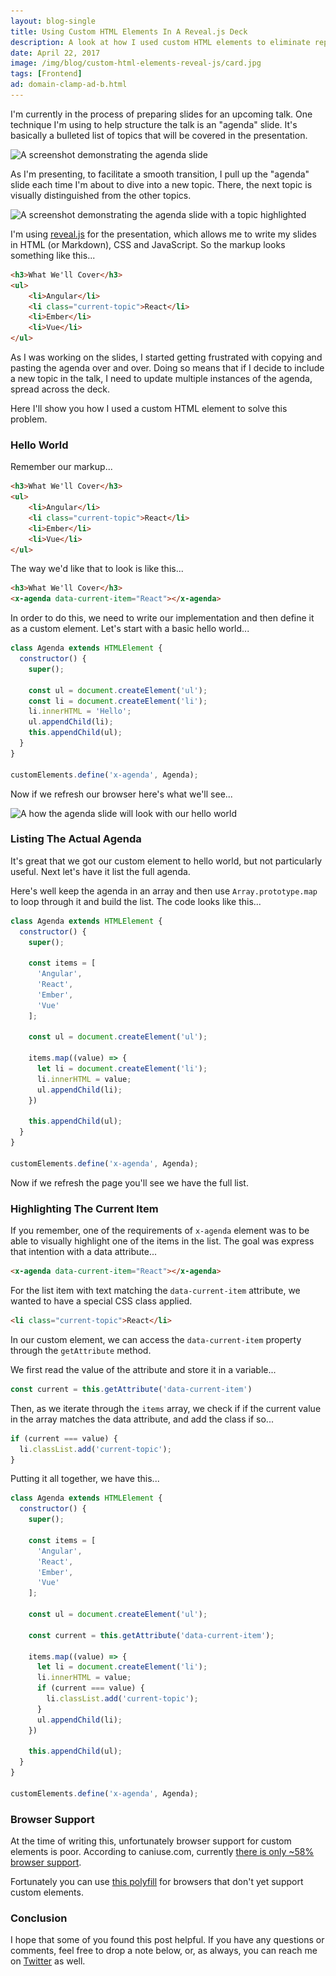 ```yaml
---
layout: blog-single
title: Using Custom HTML Elements In A Reveal.js Deck
description: A look at how I used custom HTML elements to eliminate repetition in a reveal.js deck
date: April 22, 2017
image: /img/blog/custom-html-elements-reveal-js/card.jpg
tags: [Frontend]
ad: domain-clamp-ad-b.html
---
```


I'm currently in the process of preparing slides for an upcoming talk. One technique I'm using to help structure the talk is an "agenda" slide. It's basically a bulleted list of topics that will be covered in the presentation. 

<img
  class="rounded shadow"
  src="/img/blog/custom-html-elements-reveal-js/agenda-slide-initial@1x.jpg"
  srcset="/img/blog/custom-html-elements-reveal-js/agenda-slide-initial@1x.jpg 1x, /img/blog/custom-html-elements-reveal-js/agenda-slide-initial@2x.jpg 2x"
  alt="A screenshot demonstrating the agenda slide">

As I'm presenting, to facilitate a smooth transition, I pull up the "agenda" slide each time I'm about to dive into a new topic. There, the next topic is visually distinguished from the other topics.

<img
  class="rounded shadow"
  src="/img/blog/custom-html-elements-reveal-js/agenda-slide-highlighted@1x.jpg"
  srcset="/img/blog/custom-html-elements-reveal-js/agenda-slide-highlighted@1x.jpg 1x, /img/blog/custom-html-elements-reveal-js/agenda-slide-highlighted@2x.jpg 2x"
  alt="A screenshot demonstrating the agenda slide with a topic highlighted">

I'm using [reveal.js](http://lab.hakim.se/reveal-js/#/) for the presentation, which allows me to write my slides in HTML (or Markdown), CSS and JavaScript. So the markup looks something like this...

```html
<h3>What We'll Cover</h3>
<ul>
    <li>Angular</li>
    <li class="current-topic">React</li>
    <li>Ember</li>
    <li>Vue</li>
</ul>
```

As I was working on the slides, I started getting frustrated with copying and pasting the agenda over and over. Doing so means that if I decide to include a new topic in the talk, I need to update multiple instances of the agenda, spread across the deck. 

Here I'll show you how I used a custom HTML element to solve this problem.

<!-- excerpt_separator -->

### Hello World

 Remember our markup...
 
```html
<h3>What We'll Cover</h3>
<ul>
    <li>Angular</li>
    <li class="current-topic">React</li>
    <li>Ember</li>
    <li>Vue</li>
</ul>
```

The way we'd like that to look is like this...

```html
<h3>What We'll Cover</h3>
<x-agenda data-current-item="React"></x-agenda>
```

In order to do this, we need to write our implementation and then define it as a custom element. Let's start with a basic hello world...

```js
class Agenda extends HTMLElement {
  constructor() {
    super();

    const ul = document.createElement('ul');
    const li = document.createElement('li');
    li.innerHTML = 'Hello';
    ul.appendChild(li);
    this.appendChild(ul);
  }
}

customElements.define('x-agenda', Agenda);
```

Now if we refresh our browser here's what we'll see...

<img
  class="rounded shadow"
  src="/img/blog/custom-html-elements-reveal-js/agenda-slide-hello-world@1x.jpg"
  srcset="/img/blog/custom-html-elements-reveal-js/agenda-slide-hello-world@1x.jpg 1x, /img/blog/custom-html-elements-reveal-js/agenda-slide-hello-world@2x.jpg 2x"
  alt="A how the agenda slide will look with our hello world">

### Listing The Actual Agenda

It's great that we got our custom element to hello world, but not particularly useful. Next let's have it list the full agenda. 

Here's well keep the agenda in an array and then use `Array.prototype.map` to loop through it and build the list. The code looks like this...

```js
class Agenda extends HTMLElement {
  constructor() {
    super();

    const items = [
      'Angular',
      'React',
      'Ember',
      'Vue'
    ];

    const ul = document.createElement('ul');

    items.map((value) => {
      let li = document.createElement('li');
      li.innerHTML = value;
      ul.appendChild(li);
    })

    this.appendChild(ul);
  }
}

customElements.define('x-agenda', Agenda);
```

Now if we refresh the page you'll see we have the full list.

### Highlighting The Current Item

If you remember, one of the requirements of `x-agenda` element was to be able to visually highlight one of the items in the list. The goal was express that intention with a data attribute...

```html
<x-agenda data-current-item="React"></x-agenda>
```

For the list item with text matching the `data-current-item` attribute, we wanted to have a special CSS class applied.

```html
<li class="current-topic">React</li>
```

In our custom element, we can access the `data-current-item` property through the `getAttribute` method.

We first read the value of the attribute and store it in a variable...

```js
const current = this.getAttribute('data-current-item')
```

Then, as we iterate through the `items` array, we check if if the current value in the array matches the data attribute, and add the class if so...

```js
if (current === value) {
  li.classList.add('current-topic');
}
```

Putting it all together, we have this...

```js
class Agenda extends HTMLElement {
  constructor() {
    super();

    const items = [
      'Angular',
      'React',
      'Ember',
      'Vue'
    ];

    const ul = document.createElement('ul');

    const current = this.getAttribute('data-current-item');

    items.map((value) => {
      let li = document.createElement('li');
      li.innerHTML = value;
      if (current === value) {
        li.classList.add('current-topic');
      }
      ul.appendChild(li);
    })

    this.appendChild(ul);
  }
}

customElements.define('x-agenda', Agenda);
```

### Browser Support

At the time of writing this, unfortunately browser support for custom elements is poor. According to caniuse.com, currently [there is only ~58% browser support](http://caniuse.com/#feat=custom-elements).

Fortunately you can use [this polyfill](https://github.com/webcomponents/custom-elements) for browsers that don't yet support custom elements.

### Conclusion

I hope that some of you found this post helpful. If you have any questions or comments, feel free to drop a note below, or, as always, you can reach me on [Twitter](http://twitter.com/maxpchadwick) as well.
